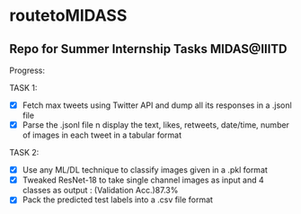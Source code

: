 # routetoMIDASS

## Repo for Summer Internship Tasks MIDAS@IIITD

Progress:

TASK 1:
- [x] Fetch max tweets using Twitter API and dump all its responses in a .jsonl file
- [x] Parse the .jsonl file n display the text, likes, retweets, date/time, number of images in each tweet in a tabular format

TASK 2:
- [x] Use any ML/DL technique to classify images given in a .pkl format
- [x] Tweaked ResNet-18 to take single channel images as input and 4 classes as output : (Validation Acc.)87.3%
- [x] Pack the predicted test labels into a .csv file format
